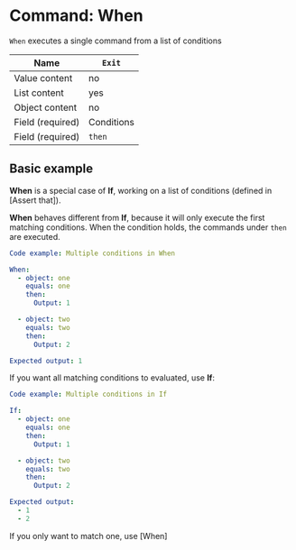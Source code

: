 # Command: When

`When` executes a single command from a list of conditions

| Name             | `Exit`     |
|------------------|------------|
| Value content    | no         |
| List content     | yes        |
| Object content   | no         |
| Field (required) | Conditions |
| Field (required) | `then`     |

## Basic example

**When** is a special case of **If**, working on a list of conditions (defined in [Assert that]).

**When** behaves different from **If**, because it will only execute the first matching conditions. When the condition holds, the commands under `then` are
executed.

```yaml
Code example: Multiple conditions in When

When:
  - object: one
    equals: one
    then:
      Output: 1

  - object: two
    equals: two
    then:
      Output: 2

Expected output: 1
```

If you want all matching conditions to evaluated, use **If**:

```yaml
Code example: Multiple conditions in If

If:
  - object: one
    equals: one
    then:
      Output: 1

  - object: two
    equals: two
    then:
      Output: 2

Expected output:
  - 1
  - 2
```

If you only want to match one, use [When]

